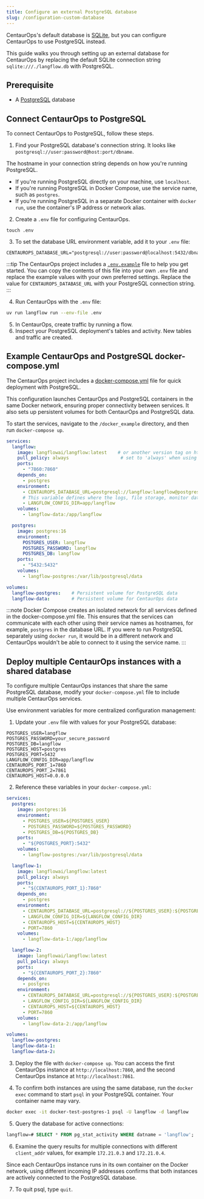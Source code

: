 ```yaml
---
title: Configure an external PostgreSQL database
slug: /configuration-custom-database
---
```

CentaurOps's default database is [SQLite](https://www.sqlite.org/docs.html), but you can configure CentaurOps to use PostgreSQL instead.

This guide walks you through setting up an external database for CentaurOps by replacing the default SQLite connection string `sqlite:///./langflow.db` with PostgreSQL.

## Prerequisite

* A [PostgreSQL](https://www.pgadmin.org/download/) database

## Connect CentaurOps to PostgreSQL

To connect CentaurOps to PostgreSQL, follow these steps.

1. Find your PostgreSQL database's connection string.
It looks like `postgresql://user:password@host:port/dbname`.

The hostname in your connection string depends on how you're running PostgreSQL.
- If you're running PostgreSQL directly on your machine, use `localhost`.
- If you're running PostgreSQL in Docker Compose, use the service name, such as `postgres`.
- If you're running PostgreSQL in a separate Docker container with `docker run`, use the container's IP address or network alias.

2. Create a `.env` file for configuring CentaurOps.
```
touch .env
```

3. To set the database URL environment variable, add it to your `.env` file:
```text
CENTAUROPS_DATABASE_URL="postgresql://user:password@localhost:5432/dbname"
```

:::tip
The CentaurOps project includes a [`.env.example`](https://github.com/langflow-ai/langflow/blob/main/.env.example) file to help you get started.
You can copy the contents of this file into your own `.env` file and replace the example values with your own preferred settings.
Replace the value for `CENTAUROPS_DATABASE_URL` with your PostgreSQL connection string.
:::

4. Run CentaurOps with the `.env` file:
```bash
uv run langflow run --env-file .env
```

5. In CentaurOps, create traffic by running a flow.
6. Inspect your PostgreSQL deployment's tables and activity.
New tables and traffic are created.

## Example CentaurOps and PostgreSQL docker-compose.yml

The CentaurOps project includes a [docker-compose.yml](https://github.com/langflow-ai/langflow/blob/main/docker_example/docker-compose.yml) file for quick deployment with PostgreSQL.

This configuration launches CentaurOps and PostgreSQL containers in the same Docker network, ensuring proper connectivity between services. It also sets up persistent volumes for both CentaurOps and PostgreSQL data.

To start the services, navigate to the `/docker_example` directory, and then run `docker-compose up`.

```yaml
services:
  langflow:
    image: langflowai/langflow:latest    # or another version tag on https://hub.docker.com/r/langflowai/langflow
    pull_policy: always                   # set to 'always' when using 'latest' image
    ports:
      - "7860:7860"
    depends_on:
      - postgres
    environment:
      - CENTAUROPS_DATABASE_URL=postgresql://langflow:langflow@postgres:5432/langflow
      # This variable defines where the logs, file storage, monitor data, and secret keys are stored.
      - LANGFLOW_CONFIG_DIR=app/langflow
    volumes:
      - langflow-data:/app/langflow

  postgres:
    image: postgres:16
    environment:
      POSTGRES_USER: langflow
      POSTGRES_PASSWORD: langflow
      POSTGRES_DB: langflow
    ports:
      - "5432:5432"
    volumes:
      - langflow-postgres:/var/lib/postgresql/data

volumes:
  langflow-postgres:    # Persistent volume for PostgreSQL data
  langflow-data:        # Persistent volume for CentaurOps data
```

:::note
Docker Compose creates an isolated network for all services defined in the docker-compose.yml file. This ensures that the services can communicate with each other using their service names as hostnames, for example, `postgres` in the database URL. If you were to run PostgreSQL separately using `docker run`, it would be in a different network and CentaurOps wouldn't be able to connect to it using the service name.
:::

## Deploy multiple CentaurOps instances with a shared database

To configure multiple CentaurOps instances that share the same PostgreSQL database, modify your `docker-compose.yml` file to include multiple CentaurOps services.

Use environment variables for more centralized configuration management:

1. Update your `.env` file with values for your PostgreSQL database:
```text
POSTGRES_USER=langflow
POSTGRES_PASSWORD=your_secure_password
POSTGRES_DB=langflow
POSTGRES_HOST=postgres
POSTGRES_PORT=5432
LANGFLOW_CONFIG_DIR=app/langflow
CENTAUROPS_PORT_1=7860
CENTAUROPS_PORT_2=7861
CENTAUROPS_HOST=0.0.0.0
```
2. Reference these variables in your `docker-compose.yml`:
```yaml
services:
  postgres:
    image: postgres:16
    environment:
      - POSTGRES_USER=${POSTGRES_USER}
      - POSTGRES_PASSWORD=${POSTGRES_PASSWORD}
      - POSTGRES_DB=${POSTGRES_DB}
    ports:
      - "${POSTGRES_PORT}:5432"
    volumes:
      - langflow-postgres:/var/lib/postgresql/data

  langflow-1:
    image: langflowai/langflow:latest
    pull_policy: always
    ports:
      - "${CENTAUROPS_PORT_1}:7860"
    depends_on:
      - postgres
    environment:
      - CENTAUROPS_DATABASE_URL=postgresql://${POSTGRES_USER}:${POSTGRES_PASSWORD}@${POSTGRES_HOST}:${POSTGRES_PORT}/${POSTGRES_DB}
      - LANGFLOW_CONFIG_DIR=${LANGFLOW_CONFIG_DIR}
      - CENTAUROPS_HOST=${CENTAUROPS_HOST}
      - PORT=7860
    volumes:
      - langflow-data-1:/app/langflow

  langflow-2:
    image: langflowai/langflow:latest
    pull_policy: always
    ports:
      - "${CENTAUROPS_PORT_2}:7860"
    depends_on:
      - postgres
    environment:
      - CENTAUROPS_DATABASE_URL=postgresql://${POSTGRES_USER}:${POSTGRES_PASSWORD}@${POSTGRES_HOST}:${POSTGRES_PORT}/${POSTGRES_DB}
      - LANGFLOW_CONFIG_DIR=${LANGFLOW_CONFIG_DIR}
      - CENTAUROPS_HOST=${CENTAUROPS_HOST}
      - PORT=7860
    volumes:
      - langflow-data-2:/app/langflow

volumes:
  langflow-postgres:
  langflow-data-1:
  langflow-data-2:
```

3. Deploy the file with `docker-compose up`.
You can access the first CentaurOps instance at `http://localhost:7860`, and the second CentaurOps instance at `http://localhost:7861`.

4. To confirm both instances are using the same database, run the `docker exec` command to start `psql` in your PostgreSQL container.
Your container name may vary.
```bash
docker exec -it docker-test-postgres-1 psql -U langflow -d langflow
```

5. Query the database for active connections:
```sql
langflow=# SELECT * FROM pg_stat_activity WHERE datname = 'langflow';
```

6. Examine the query results for multiple connections with different `client_addr` values, for example `172.21.0.3` and `172.21.0.4`.

Since each CentaurOps instance runs in its own container on the Docker network, using different incoming IP addresses confirms that both instances are actively connected to the PostgreSQL database.

7. To quit psql, type `quit`.